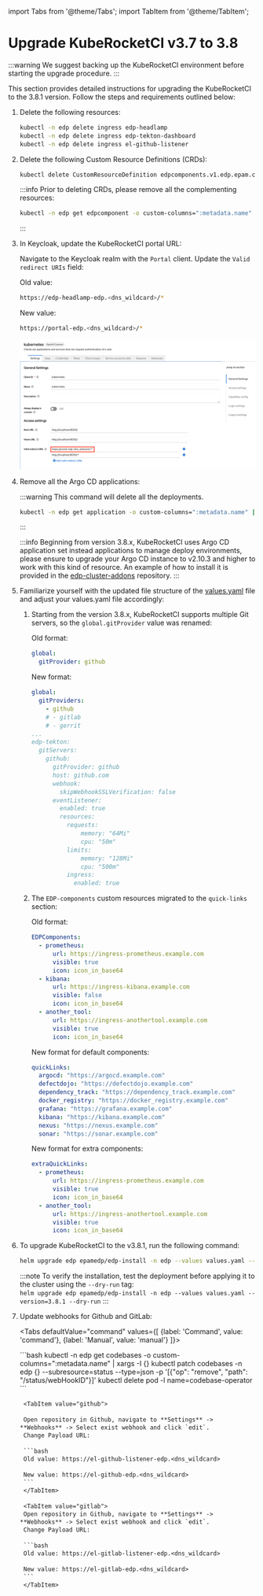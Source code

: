 import Tabs from '@theme/Tabs';
import TabItem from '@theme/TabItem';

# Upgrade KubeRocketCI v3.7 to 3.8

<head>
  <link rel="canonical" href="https://docs.kuberocketci.io/docs/operator-guide/upgrade/upgrade-edp-3.8/" />
</head>

:::warning
  We suggest backing up the KubeRocketCI environment before starting the upgrade procedure.
:::

This section provides detailed instructions for upgrading the KubeRocketCI to the 3.8.1 version. Follow the steps and requirements outlined below:

1. Delete the following resources:

    ```bash
    kubectl -n edp delete ingress edp-headlamp
    kubectl -n edp delete ingress edp-tekton-dashboard
    kubectl -n edp delete ingress el-github-listener

    ```

2. Delete the following Custom Resource Definitions (CRDs):

    ```bash
    kubectl delete CustomResourceDefinition edpcomponents.v1.edp.epam.com
    ```

    :::info
      Prior to deleting CRDs, please remove all the complementing resources:

      ```bash
      kubectl -n edp get edpcomponent -o custom-columns=":metadata.name" | xargs -I {} kubectl -n edp delete edpcomponent {}
      ```

    :::

3. In Keycloak, update the KubeRocketCI portal URL:

    Navigate to the Keycloak realm with the `Portal` client. Update the `Valid redirect URIs` field:

    Old value:

    ```bash
    https://edp-headlamp-edp.<dns_wildcard>/*
    ```

    New value:

    ```bash
    https://portal-edp.<dns_wildcard>/*
    ```

    ![Keycloak client](../../assets/operator-guide/portal-keycloak.png "Keycloak client")

4. Remove all the Argo CD applications:

    :::warning
      This command will delete all the deployments.

      ```bash
      kubectl -n edp get application -o custom-columns=":metadata.name" | xargs -I {} kubectl -n edp get application {} -o json | jq 'del(.metadata.finalizers)' | kubectl replace -f -
      ```

    :::

    :::info
      Beginning from version 3.8.x, KubeRocketCI uses Argo CD application set instead applications to manage deploy environments, please ensure to upgrade your Argo CD instance to v2.10.3 and higher to work with this kind of resource. An example of how to install it is provided in the [edp-cluster-addons](https://github.com/epam/edp-cluster-add-ons/blob/main/clusters/core/addons/argo-cd/values.yaml#L30) repository.
    :::

5. Familiarize yourself with the updated file structure of the [values.yaml](https://raw.githubusercontent.com/epam/edp-install/v3.8.1/deploy-templates/values.yaml) file and adjust your values.yaml file accordingly:

    1. Starting from the version 3.8.x, KubeRocketCI supports multiple Git servers, so the `global.gitProvider` value was renamed:

        Old format:

        ```yaml
        global:
          gitProvider: github
        ```

        New format:

        ```yaml
        global:
          gitProviders:
            - github
            # - gitlab
            # - gerrit
        ...
        edp-tekton:
          gitServers:
            github:
              gitProvider: github
              host: github.com
              webhook:
                skipWebhookSSLVerification: false
              eventListener:
                enabled: true
                resources:
                  requests:
                      memory: "64Mi"
                      cpu: "50m"
                  limits:
                      memory: "128Mi"
                      cpu: "500m"
                  ingress:
                    enabled: true
        ```

    2. The `EDP-components` custom resources migrated to the `quick-links` section:

        Old format:

        ```yaml
        EDPComponents:
          - prometheus:
              url: https://ingress-prometheus.example.com
              visible: true
              icon: icon_in_base64
          - kibana:
              url: https://ingress-kibana.example.com
              visible: false
              icon: icon_in_base64
          - another_tool:
              url: https://ingress-anothertool.example.com
              visible: true
              icon: icon_in_base64
        ```

        New format for default components:

        ```yaml
        quickLinks:
          argocd: "https://argocd.example.com"
          defectdojo: "https://defectdojo.example.com"
          dependency_track: "https://dependency_track.example.com"
          docker_registry: "https://docker_registry.example.com"
          grafana: "https://grafana.example.com"
          kibana: "https://kibana.example.com"
          nexus: "https://nexus.example.com"
          sonar: "https://sonar.example.com"
        ```

        New format for extra components:

        ```yaml
        extraQuickLinks:
          - prometheus:
              url: https://ingress-prometheus.example.com
              visible: true
              icon: icon_in_base64
          - another_tool:
              url: https://ingress-anothertool.example.com
              visible: true
              icon: icon_in_base64
        ```

6. To upgrade KubeRocketCI to the v3.8.1, run the following command:

    ```bash
    helm upgrade edp epamedp/edp-install -n edp --values values.yaml --version=3.8.1
    ```

    :::note
      To verify the installation, test the deployment before applying it to the cluster using the `--dry-run` tag:<br />
      `helm upgrade edp epamedp/edp-install -n edp --values values.yaml --version=3.8.1 --dry-run`
    :::

7. Update webhooks for Github and GitLab:

    <Tabs
      defaultValue="command"
      values={[
        {label: 'Command', value: 'command'},
        {label: 'Manual', value: 'manual'}
      ]}>

      <TabItem value="command">
      ```bash
      kubectl -n edp get codebases -o custom-columns=":metadata.name" | xargs -I {} kubectl patch codebases -n edp {} --subresource=status --type=json -p '[{"op": "remove", "path": "/status/webHookID"}]'
      kubectl delete pod -l name=codebase-operator
      ```
      </TabItem>

      <TabItem value="manual">
      <Tabs
        defaultValue="github"
        values={[
          {label: 'GitHub', value: 'github'},
          {label: 'GitLab', value: 'gitlab'}
        ]}>

        <TabItem value="github">

        Open repository in Github, navigate to **Settings** -> **Webhooks** -> Select exist webhook and click `edit`.
        Change Payload URL:

        ```bash
        Old value: https://el-github-listener-edp.<dns_wildcard>

        New value: https://el-github-edp.<dns_wildcard>
        ```
        </TabItem>

        <TabItem value="gitlab">
        Open repository in Github, navigate to **Settings** -> **Webhooks** -> Select exist webhook and click `edit`.
        Change Payload URL:

        ```bash
        Old value: https://el-gitlab-listener-edp.<dns_wildcard>

        New value: https://el-gitlab-edp.<dns_wildcard>
        ```
        </TabItem>
      </Tabs>

      </TabItem>

    </Tabs>
